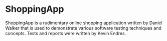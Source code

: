 # ShoppingApp
ShoppingApp is a rudimentary online shopping application written by Daniel Walker that is used to demonstrate various software testing techniques and concepts. Tests and reports were written by Kevin Endres.
